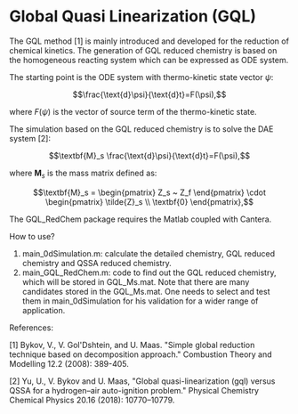 # Global Quasi Linearization (GQL)

The GQL method [1] is mainly introduced and developed for the reduction of chemical kinetics. The generation of GQL reduced chemistry is based on the homogeneous reacting system which can be expressed as ODE system.

The starting point is the ODE system with thermo-kinetic state vector $\psi$:

```math
\frac{\text{d}\psi}{\text{d}t}=F(\psi),
```
where $F(\psi)$ is the vector of source term of the thermo-kinetic state.

The simulation based on the GQL reduced chemistry is to solve the DAE system [2]:

```math
\textbf{M}_s \frac{\text{d}\psi}{\text{d}t}=F(\psi),
```
where $\textbf{M}_s$ is the mass matrix defined as:

```math
\textbf{M}_s = \begin{pmatrix}
                  Z_s ~ Z_f
                  \end{pmatrix} \cdot \begin{pmatrix}
                  \tilde{Z}_s \\
                  \textbf{0}
                  \end{pmatrix},
```

The GQL_RedChem package requires the Matlab coupled with Cantera.

How to use?
1) main_0dSimulation.m: calculate the detailed chemistry, GQL reduced chemistry and QSSA reduced chemistry.
2) main_GQL_RedChem.m: code to find out the GQL reduced chemistry, which will be stored in GQL_Ms.mat. Note that there are many candidates stored in the GQL_Ms.mat. One needs to select and test them in main_0dSimulation for his validation for a wider range of application.

References:

[1] Bykov, V., V. Gol'Dshtein, and U. Maas. "Simple global reduction technique based on decomposition approach." Combustion Theory and Modelling 12.2 (2008): 389-405.

[2] Yu, U., V. Bykov and U. Maas, "Global quasi-linearization (gql) versus QSSA for a hydrogen–air auto-ignition problem." Physical Chemistry Chemical Physics 20.16 (2018): 10770–10779.
